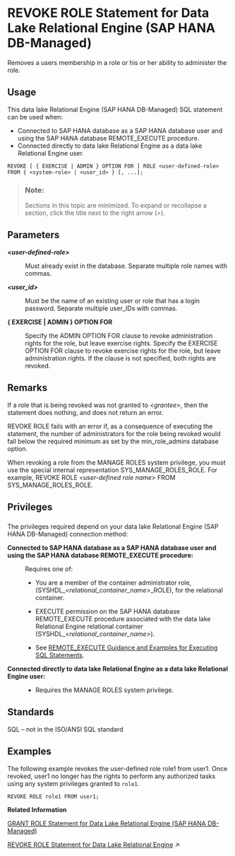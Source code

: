<!-- loio189a04b4a6cb4098bebcc34f16a78afb -->

# REVOKE ROLE Statement for Data Lake Relational Engine \(SAP HANA DB-Managed\)

Removes a users membership in a role or his or her ability to administer the role.



<a name="loio189a04b4a6cb4098bebcc34f16a78afb__section_f2c_11g_xwb"/>

## Usage

This data lake Relational Engine \(SAP HANA DB-Managed\) SQL statement can be used when:

-   Connected to SAP HANA database as a SAP HANA database user and using the SAP HANA database REMOTE\_EXECUTE procedure.
-   Connected directly to data lake Relational Engine as a data lake Relational Engine user.



```
REVOKE [ { EXERCISE | ADMIN } OPTION FOR ] ROLE <user-defined-role> 
FROM { <system-role> | <user_id> } [, ...];
```



> ### Note:  
> Sections in this topic are minimized. To expand or recollapse a section, click the title next to the right arrow \(*\>*\).



<a name="loio189a04b4a6cb4098bebcc34f16a78afb__section_lvp_wcj_twb"/>

## Parameters


<dl>
<dt><b>

*<user-defined-role\>*

</b></dt>
<dd>

Must already exist in the database. Separate multiple role names with commas.



</dd><dt><b>

*<user\_id\>*

</b></dt>
<dd>

Must be the name of an existing user or role that has a login password. Separate multiple user\_IDs with commas.



</dd><dt><b>

\{ EXERCISE | ADMIN \} OPTION FOR

</b></dt>
<dd>

Specify the ADMIN OPTION FOR clause to revoke administration rights for the role, but leave exercise rights. Specify the EXERCISE OPTION FOR clause to revoke exercise rights for the role, but leave administration rights. If the clause is not specified, both rights are revoked.



</dd>
</dl>



<a name="loio189a04b4a6cb4098bebcc34f16a78afb__section_igk_xcj_twb"/>

## Remarks

If a role that is being revoked was not granted to *<grantee\>*, then the statement does nothing, and does not return an error.

REVOKE ROLE fails with an error if, as a consequence of executing the statement, the number of administrators for the role being revoked would fall below the required minimum as set by the min\_role\_admins database option.

When revoking a role from the MANAGE ROLES system privilege, you must use the special internal representation SYS\_MANAGE\_ROLES\_ROLE. For example, REVOKE ROLE *<user-defined role name\>* FROM SYS\_MANAGE\_ROLES\_ROLE.



<a name="loio189a04b4a6cb4098bebcc34f16a78afb__section_ckd_ycj_twb"/>

## Privileges



### 

The privileges required depend on your data lake Relational Engine \(SAP HANA DB-Managed\) connection method:


<dl>
<dt><b>

Connected to SAP HANA database as a SAP HANA database user and using the SAP HANA database REMOTE\_EXECUTE procedure:

</b></dt>
<dd>

Requires one of:

-   You are a member of the container administrator role, \(SYSHDL\_*<relational\_container\_name\>*\_ROLE\), for the relational container.
-   EXECUTE permission on the SAP HANA database REMOTE\_EXECUTE procedure associated with the data lake Relational Engine relational container \(SYSHDL\_*<relational\_container\_name\>*\).

-   See [REMOTE\_EXECUTE Guidance and Examples for Executing SQL Statements](remote-execute-guidance-and-examples-for-executing-sql-statements-fd99ac0.md).




</dd><dt><b>

Connected directly to data lake Relational Engine as a data lake Relational Engine user:

</b></dt>
<dd>

-   Requires the MANAGE ROLES system privilege.



</dd>
</dl>



<a name="loio189a04b4a6cb4098bebcc34f16a78afb__section_npx_ycj_twb"/>

## Standards

SQL – not in the ISO/ANSI SQL standard



<a name="loio189a04b4a6cb4098bebcc34f16a78afb__section_gp4_zcj_twb"/>

## Examples

The following example revokes the user-defined role role1 from user1. Once revoked, user1 no longer has the rights to perform any authorized tasks using any system privileges granted to `role1`.

```
REVOKE ROLE role1 FROM user1;
```

**Related Information**  


[GRANT ROLE Statement for Data Lake Relational Engine \(SAP HANA DB-Managed\)](grant-role-statement-for-data-lake-relational-engine-sap-hana-db-managed-59327e4.md "Grants roles to users or other roles, with or without administrative rights.")

[REVOKE ROLE Statement for Data Lake Relational Engine](https://help.sap.com/viewer/19b3964099384f178ad08f2d348232a9/2023_4_QRC/en-US/a3e9de3284f21015bfd7b663b9989fe3.html "Removes a users membership in a role or his or her ability to administer the role.") :arrow_upper_right:


